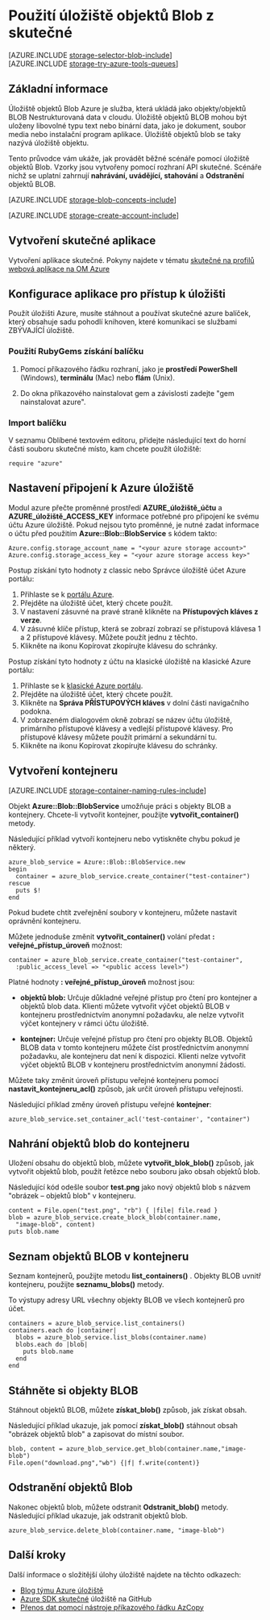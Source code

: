 <properties
    pageTitle="Použití úložiště objektů Blob (objektu úložiště) z skutečné | Microsoft Azure"
    description="Obsahují Nestrukturovaná data v cloudu pomocí úložiště objektů Blob Azure (objektu úložiště)."
    services="storage"
    documentationCenter="ruby"
    authors="tamram"
    manager="carmonm"
    editor="tysonn"/>

<tags
    ms.service="storage"
    ms.workload="storage"
    ms.tgt_pltfrm="na"
    ms.devlang="ruby"
    ms.topic="article"
    ms.date="08/11/2016"
    ms.author="tamram"/>


# <a name="how-to-use-blob-storage-from-ruby"></a>Použití úložiště objektů Blob z skutečné

[AZURE.INCLUDE [storage-selector-blob-include](../../includes/storage-selector-blob-include.md)]
<br/>
[AZURE.INCLUDE [storage-try-azure-tools-queues](../../includes/storage-try-azure-tools-blobs.md)]

## <a name="overview"></a>Základní informace

Úložiště objektů Blob Azure je služba, která ukládá jako objekty/objektů BLOB Nestrukturovaná data v cloudu. Úložiště objektů BLOB mohou být uloženy libovolné typu text nebo binární data, jako je dokument, soubor media nebo instalační program aplikace. Úložiště objektů blob se taky nazývá úložiště objektu.

Tento průvodce vám ukáže, jak provádět běžné scénáře pomocí úložiště objektů Blob. Vzorky jsou vytvořeny pomocí rozhraní API skutečné. Scénáře nichž se uplatní zahrnují **nahrávání, uvádějící, stahování** a **Odstranění** objektů BLOB.

[AZURE.INCLUDE [storage-blob-concepts-include](../../includes/storage-blob-concepts-include.md)]

[AZURE.INCLUDE [storage-create-account-include](../../includes/storage-create-account-include.md)]

## <a name="create-a-ruby-application"></a>Vytvoření skutečné aplikace

Vytvoření aplikace skutečné. Pokyny najdete v tématu [skutečné na profilů webová aplikace na OM Azure](../virtual-machines/linux/classic/virtual-machines-linux-classic-ruby-rails-web-app.md)

## <a name="configure-your-application-to-access-storage"></a>Konfigurace aplikace pro přístup k úložišti

Použít úložišti Azure, musíte stáhnout a používat skutečné azure balíček, který obsahuje sadu pohodlí knihoven, které komunikaci se službami ZBÝVAJÍCÍ úložiště.

### <a name="use-rubygems-to-obtain-the-package"></a>Použití RubyGems získání balíčku

1. Pomocí příkazového řádku rozhraní, jako je **prostředí PowerShell** (Windows), **terminálu** (Mac) nebo **flám** (Unix).

2. Do okna příkazového nainstalovat gem a závislosti zadejte "gem nainstalovat azure".

### <a name="import-the-package"></a>Import balíčku

V seznamu Oblíbené textovém editoru, přidejte následující text do horní části souboru skutečné místo, kam chcete použít úložiště:

    require "azure"

## <a name="setup-an-azure-storage-connection"></a>Nastavení připojení k Azure úložiště

Modul azure přečte proměnné prostředí **AZURE\_úložiště\_účtu** a **AZURE\_úložiště\_ACCESS_KEY** informace potřebné pro připojení ke svému účtu Azure úložiště. Pokud nejsou tyto proměnné, je nutné zadat informace o účtu před použitím **Azure::Blob::BlobService** s kódem takto:

    Azure.config.storage_account_name = "<your azure storage account>"
    Azure.config.storage_access_key = "<your azure storage access key>"


Postup získání tyto hodnoty z classic nebo Správce úložiště účet Azure portálu:

1. Přihlaste se k [portálu Azure](https://portal.azure.com).
2. Přejděte na úložiště účet, který chcete použít.
3. V nastavení zásuvné na pravé straně klikněte na **Přístupových kláves z verze**.
4. V zásuvné klíče přístup, která se zobrazí zobrazí se přístupová klávesa 1 a 2 přístupové klávesy. Můžete použít jednu z těchto. 
5. Klikněte na ikonu Kopírovat zkopírujte klávesu do schránky. 

Postup získání tyto hodnoty z účtu na klasické úložiště na klasické Azure portálu:

1. Přihlaste se k [klasické Azure portálu](https://manage.windowsazure.com).
2. Přejděte na úložiště účet, který chcete použít.
3. Klikněte na **Správa PŘÍSTUPOVÝCH kláves** v dolní části navigačního podokna.
4. V zobrazeném dialogovém okně zobrazí se název účtu úložiště, primárního přístupové klávesy a vedlejší přístupové klávesy. Pro přístupové klávesy můžete použít primární a sekundární tu. 
5. Klikněte na ikonu Kopírovat zkopírujte klávesu do schránky.

## <a name="create-a-container"></a>Vytvoření kontejneru

[AZURE.INCLUDE [storage-container-naming-rules-include](../../includes/storage-container-naming-rules-include.md)]

Objekt **Azure::Blob::BlobService** umožňuje práci s objekty BLOB a kontejnery. Chcete-li vytvořit kontejner, použijte **vytvořit\_container()** metody.

Následující příklad vytvoří kontejneru nebo vytiskněte chybu pokud je některý.

    azure_blob_service = Azure::Blob::BlobService.new
    begin
      container = azure_blob_service.create_container("test-container")
    rescue
      puts $!
    end

Pokud budete chtít zveřejnění soubory v kontejneru, můžete nastavit oprávnění kontejneru.

Můžete jednoduše změnit <strong>vytvořit\_container()</strong> volání předat **: veřejné\_přístup\_úroveň** možnost:

    container = azure_blob_service.create_container("test-container",
      :public_access_level => "<public access level>")


Platné hodnoty **: veřejné\_přístup\_úroveň** možnost jsou:

* **objektů blob:** Určuje důkladné veřejné přístup pro čtení pro kontejner a objektů blob data. Klienti můžete vytvořit výčet objektů BLOB v kontejneru prostřednictvím anonymní požadavku, ale nelze vytvořit výčet kontejnery v rámci účtu úložiště.

* **kontejner:** Určuje veřejné přístup pro čtení pro objekty BLOB. Objektů BLOB data v tomto kontejneru můžete číst prostřednictvím anonymní požadavku, ale kontejneru dat není k dispozici. Klienti nelze vytvořit výčet objektů BLOB v kontejneru prostřednictvím anonymní žádosti.

Můžete taky změnit úroveň přístupu veřejné kontejneru pomocí **nastavit\_kontejneru\_acl()** způsob, jak určit úroveň přístupu veřejnosti.

Následující příklad změny úroveň přístupu veřejné **kontejner**:

    azure_blob_service.set_container_acl('test-container', "container")

## <a name="upload-a-blob-into-a-container"></a>Nahrání objektů blob do kontejneru

Uložení obsahu do objektů blob, můžete **vytvořit\_blok\_blob()** způsob, jak vytvořit objektů blob, použít řetězce nebo souboru jako obsah objektů blob.

Následující kód odešle soubor **test.png** jako nový objektů blob s názvem "obrázek – objektů blob" v kontejneru.

    content = File.open("test.png", "rb") { |file| file.read }
    blob = azure_blob_service.create_block_blob(container.name,
      "image-blob", content)
    puts blob.name

## <a name="list-the-blobs-in-a-container"></a>Seznam objektů BLOB v kontejneru

Seznam kontejnerů, použijte metodu **list_containers()** .
Objekty BLOB uvnitř kontejneru, použijte **seznamu\_blobs()** metody.

To výstupy adresy URL všechny objekty BLOB ve všech kontejnerů pro účet.

    containers = azure_blob_service.list_containers()
    containers.each do |container|
      blobs = azure_blob_service.list_blobs(container.name)
      blobs.each do |blob|
        puts blob.name
      end
    end

## <a name="download-blobs"></a>Stáhněte si objekty BLOB

Stáhnout objektů BLOB, můžete **získat\_blob()** způsob, jak získat obsah.

Následující příklad ukazuje, jak pomocí **získat\_blob()** stáhnout obsah "obrázek objektů blob" a zapisovat do místní soubor.

    blob, content = azure_blob_service.get_blob(container.name,"image-blob")
    File.open("download.png","wb") {|f| f.write(content)}

## <a name="delete-a-blob"></a>Odstranění objektů Blob
Nakonec objektů blob, můžete odstranit **Odstranit\_blob()** metody. Následující příklad ukazuje, jak odstranit objektů blob.

    azure_blob_service.delete_blob(container.name, "image-blob")

## <a name="next-steps"></a>Další kroky

Další informace o složitější úlohy úložiště najdete na těchto odkazech:

- [Blog týmu Azure úložiště](http://blogs.msdn.com/b/windowsazurestorage/)
- [Azure SDK skutečné](https://github.com/WindowsAzure/azure-sdk-for-ruby) úložiště na GitHub
- [Přenos dat pomocí nástroje příkazového řádku AzCopy](storage-use-azcopy.md)
